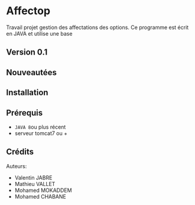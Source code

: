 # Affectop
Travail projet gestion des affectations des options.
Ce programme est écrit en JAVA et utilise une base 

## Version 0.1

## Nouveautées


## Installation

## Prérequis
- `JAVA 8`ou plus récent
- serveur tomcat7 ou +

## Crédits
Auteurs:
- Valentin JABRE
- Mathieu VALLET
- Mohamed MOKADDEM
- Mohamed CHABANE

